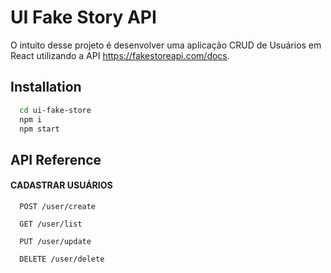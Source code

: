 # UI Fake Story API
O intuito desse projeto é desenvolver uma aplicação CRUD de Usuários em React utilizando a API
https://fakestoreapi.com/docs.



## Installation


```bash
  cd ui-fake-store
  npm i
  npm start
```
    

## API Reference

#### CADASTRAR USUÁRIOS

```http
  POST /user/create
```

```http
  GET /user/list
```

```http
  PUT /user/update
```

```http
  DELETE /user/delete
```
